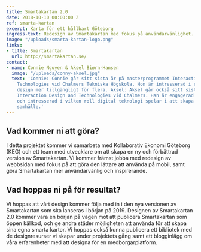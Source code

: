 ```yaml
---
title: Smartakartan 2.0
date: 2018-10-10 00:00:00 Z
ref: smarta-kartan
excerpt: Karta för ett hållbart Göteborg
ingress-text: Redesign av Smartakartan med fokus på användarvänlighet.
image: "/uploads/smarta-kartan-logo.png"
links:
- title: Smartakartan
  url: http://smartakartan.se/
contact:
- name: Connie Nguyen & Aksel Biørn-Hansen
  image: "/uploads/conny-aksel.jpg"
  text: 'Connie: Connie går sitt sista år på masterprogrammet Interaction Design and
    Technologies vid Chalmers Tekniska Högskola. Hon är intresserad i sätt att göra
    design mer tillgängligt för flera. Aksel: Aksel går också sitt sista år på masterprogrammet
    Interaction Design and Technologies vid Chalmers. Han är engagerad i hållbarhetsfrågor,
    och intresserad i vilken roll digital teknologi spelar i att skapa ett mer hållbart
    samhälle.'
---
```


## Vad kommer ni att göra?
I detta projektet kommer vi samarbeta med Kollaborativ Ekonomi Göteborg (KEG) och ett team med utvecklare om att skapa en ny och förbättrad version av Smartakartan. Vi kommer främst jobba med redesign av webbsidan med fokus på att göra den lättare att använda på mobil, samt göra Smartakartan mer användarvänlig och inspirerande.

## Vad hoppas ni på för resultat?
Vi hoppas att vårt design kommer följa med in i den nya versionen av Smartakartan som ska lanseras i början på 2019. Designen av Smartakartan 2.0 kommer vara en början på vägen mot att publicera Smartakartan som öppen källkod, och ge andra städer möjligheten att använda för att skapa sina egna smarta kartor. Vi hoppas också kunna publicera ett bibliotek med de designresurser vi skapar under projektets gång samt ett blogginlägg om våra erfarenheter med att designa för en medborgarplatform.
